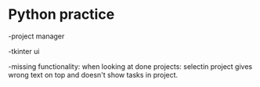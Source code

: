 # Python practice

-project manager

-tkinter ui

-missing functionality: when looking at done projects: selectin project gives wrong text on top and doesn't show tasks in project.